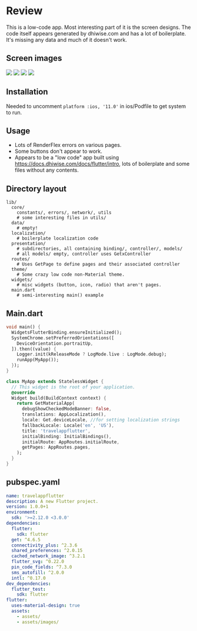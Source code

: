 # Review

This is a low-code app. Most interesting part of it is the screen designs.  The code itself appears generated by dhiwise.com and has a lot of boilerplate.  It's missing any data and much of it doesn't work. 

## Screen images

![](image1.png)
![](image2.png)
![](image3.png)
![](image4.png)

## Installation 

Needed to uncomment `platform :ios, '11.0'` in ios/Podfile to get system to run.

## Usage

* Lots of RenderFlex errors on various pages.
* Some buttons don't appear to work. 
* Appears to be a "low code" app built using <https://docs.dhiwise.com/docs/flutter/intro>, lots of boilerplate and some files without any contents. 

## Directory layout

```
lib/
  core/
    constants/, errors/, network/, utils
    # some interesting files in utils/
  data/
    # empty!
  localization/
    # boilerplate localization code
  presentation/
    # subdirectories, all containing binding/, controller/, models/
    # all models/ empty, controller uses GetxController
  routes/
    # Uses GetPage to define pages and their associated controller
  theme/
    # Some crazy low code non-Material theme. 
  widgets/
    # misc widgets (button, icon, radio) that aren't pages. 
  main.dart
    # semi-interesting main() example
```

## Main.dart

```dart
void main() {
  WidgetsFlutterBinding.ensureInitialized();
  SystemChrome.setPreferredOrientations([
    DeviceOrientation.portraitUp,
  ]).then((value) {
    Logger.init(kReleaseMode ? LogMode.live : LogMode.debug);
    runApp(MyApp());
  });
}

class MyApp extends StatelessWidget {
  // This widget is the root of your application.
  @override
  Widget build(BuildContext context) {
    return GetMaterialApp(
      debugShowCheckedModeBanner: false,
      translations: AppLocalization(),
      locale: Get.deviceLocale, //for setting localization strings
      fallbackLocale: Locale('en', 'US'),
      title: 'travelappflutter',
      initialBinding: InitialBindings(),
      initialRoute: AppRoutes.initialRoute,
      getPages: AppRoutes.pages,
    );
  }
}
```


## pubspec.yaml

```yaml
name: travelappflutter
description: A new Flutter project.
version: 1.0.0+1
environment: 
  sdk: '>=2.12.0 <3.0.0'
dependencies: 
  flutter: 
    sdk: flutter
  get: ^4.6.5
  connectivity_plus: ^2.3.6
  shared_preferences: ^2.0.15
  cached_network_image: ^3.2.1
  flutter_svg: ^0.22.0
  pin_code_fields: ^7.3.0
  sms_autofill: ^2.0.0
  intl: ^0.17.0
dev_dependencies: 
  flutter_test: 
    sdk: flutter
flutter: 
  uses-material-design: true
  assets: 
    - assets/
    - assets/images/
```
